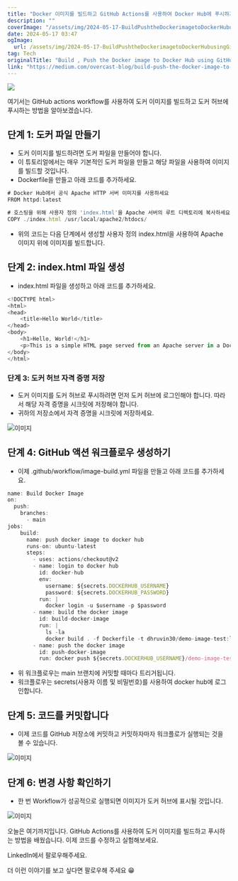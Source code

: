 ```yaml
---
title: "Docker 이미지를 빌드하고 GitHub Actions를 사용하여 Docker Hub에 푸시하기"
description: ""
coverImage: "/assets/img/2024-05-17-BuildPushtheDockerimagetoDockerHubusingGitHubActions_0.png"
date: 2024-05-17 03:47
ogImage: 
  url: /assets/img/2024-05-17-BuildPushtheDockerimagetoDockerHubusingGitHubActions_0.png
tag: Tech
originalTitle: "Build , Push the Docker image to Docker Hub using GitHub Actions"
link: "https://medium.com/overcast-blog/build-push-the-docker-image-to-docker-hub-using-github-actions-74f20d47c483"
---
```



<img src="/assets/img/2024-05-17-BuildPushtheDockerimagetoDockerHubusingGitHubActions_0.png" />

여기서는 GitHub actions workflow를 사용하여 도커 이미지를 빌드하고 도커 허브에 푸시하는 방법을 알아보겠습니다.

## 단계 1: 도커 파일 만들기

- 도커 이미지를 빌드하려면 도커 파일을 만들어야 합니다.
- 이 튜토리얼에서는 매우 기본적인 도커 파일을 만들고 해당 파일을 사용하여 이미지를 빌드할 것입니다.
- Dockerfile을 만들고 아래 코드를 추가하세요.

<div class="content-ad"></div>

```js
# Docker Hub에서 공식 Apache HTTP 서버 이미지를 사용하세요
FROM httpd:latest

# 호스팅을 위해 사용자 정의 'index.html'을 Apache 서버의 루트 디렉토리에 복사하세요
COPY ./index.html /usr/local/apache2/htdocs/
```

- 위의 코드는 다음 단계에서 생성할 사용자 정의 index.html을 사용하여 Apache 이미지 위에 이미지를 빌드합니다.

## 단계 2: index.html 파일 생성

- index.html 파일을 생성하고 아래 코드를 추가하세요.

<div class="content-ad"></div>

```js
<!DOCTYPE html>
<html>
<head>
    <title>Hello World</title>
</head>
<body>
    <h1>Hello, World!</h1>
    <p>This is a simple HTML page served from an Apache server in a Docker container.</p>
</body>
</html>
```

### 단계 3: 도커 허브 자격 증명 저장

- 도커 이미지를 도커 허브로 푸시하려면 먼저 도커 허브에 로그인해야 합니다. 따라서 해당 자격 증명을 시크릿에 저장해야 합니다.
- 귀하의 저장소에서 자격 증명을 시크릿에 저장하세요.

![이미지](/assets/img/2024-05-17-BuildPushtheDockerimagetoDockerHubusingGitHubActions_1.png)
  

<div class="content-ad"></div>

## 단계 4: GitHub 액션 워크플로우 생성하기

- 이제 .github/workflow/image-build.yml 파일을 만들고 아래 코드를 추가하세요.

```js
name: Build Docker Image
on:
  push:
    branches:
      - main
jobs:
    build:
      name: push docker image to docker hub
      runs-on: ubuntu-latest
      steps:
        - uses: actions/checkout@v2
        - name: login to docker hub
          id: docker-hub
          env:
            username: ${secrets.DOCKERHUB_USERNAME}
            password: ${secrets.DOCKERHUB_PASSWORD}
          run: |
            docker login -u $username -p $password 
        - name: build the docker image
          id: build-docker-image
          run: |
            ls -la 
            docker build . -f Dockerfile -t dhruvin30/demo-image-test:latest
        - name: push the docker image
          id: push-docker-image
          run: docker push ${secrets.DOCKERHUB_USERNAME}/demo-image-test:latest
```

- 위 워크플로우는 main 브랜치에 커밋할 때마다 트리거됩니다.
- 워크플로우는 secrets(사용자 이름 및 비밀번호)를 사용하여 docker hub에 로그인합니다.

<div class="content-ad"></div>

## 단계 5: 코드를 커밋합니다

- 이제 코드를 GitHub 저장소에 커밋하고 커밋하자마자 워크플로가 실행되는 것을 볼 수 있습니다.

![이미지](/assets/img/2024-05-17-BuildPushtheDockerimagetoDockerHubusingGitHubActions_2.png)

## 단계 6: 변경 사항 확인하기

<div class="content-ad"></div>

- 한 번 Workflow가 성공적으로 실행되면 이미지가 도커 허브에 표시될 것입니다.

![이미지](/assets/img/2024-05-17-BuildPushtheDockerimagetoDockerHubusingGitHubActions_3.png)

오늘은 여기까지입니다. GitHub Actions를 사용하여 도커 이미지를 빌드하고 푸시하는 방법을 배웠습니다. 이제 코드를 수정하고 실험해보세요.

LinkedIn에서 팔로우해주세요.

<div class="content-ad"></div>

더 이런 이야기를 보고 싶다면 팔로우해 주세요 😁